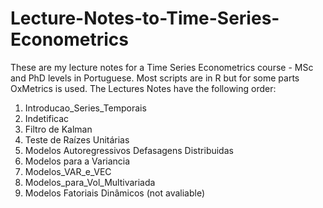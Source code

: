 # Lecture-Notes-to-Time-Series-Econometrics
These are my lecture notes for a Time Series Econometrics course - MSc and PhD levels in Portuguese. 
Most scripts are in R but for some parts OxMetrics is used. 
The Lectures Notes have the following order:
1. Introducao_Series_Temporais
2. Indetificac
3. Filtro de Kalman
4. Teste de Raízes Unitárias
5. Modelos Autoregressivos Defasagens Distribuidas
6. Modelos para a Variancia
7. Modelos_VAR_e_VEC
8. Modelos_para_Vol_Multivariada
9. Modelos Fatoriais Dinâmicos (not avaliable)

